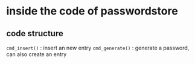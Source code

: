 # inside the code of passwordstore

## code structure

`cmd_insert()` : insert an new entry
`cmd_generate()` : generate a password, can also create an entry

## 
